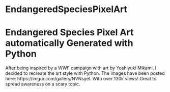 # EndangeredSpeciesPixelArt

<h1>Endangered Species Pixel Art automatically Generated with Python</h1>
<p1>
After being inspired by a WWF campaign with art by Yoshiyuki Mikami, I decided to recreate the art style with Python. The images have been posted here: https://imgur.com/gallery/NVNsyel. With over 130k views! Great to spread awareness on a scary topic.
</p1>
